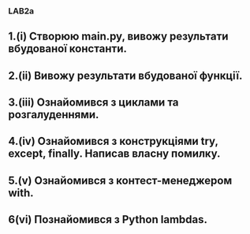 ### LAB2а
1.(i) Створюю main.py, вивожу результати вбудованої константи.
---
2.(ii) Вивожу результати вбудованої функції.
---
3.(iii) Ознайомився з циклами та розгалуденнями.
---
4.(iv) Ознайомився з конструкціями try, except, finally. Написав власну помилку. 
---
5.(v) Ознайомився з контест-менеджером with.
---
6(vi) Познайомився з Python lambdas.
---
